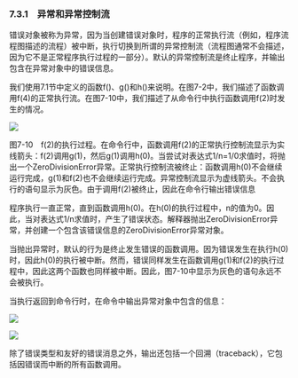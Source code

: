    

### 7.3.1　异常和异常控制流

错误对象被称为异常，因为当创建错误对象时，程序的正常执行流（例如，程序流程图描述的流程）被中断，执行切换到所谓的异常控制流（流程图通常不会描述，因为它不是正常程序执行过程的一部分）。默认的异常控制流是终止程序，并输出包含在异常对象中的错误信息。

我们使用7.1节中定义的函数f()、g()和h()来说明。在图7-2中，我们描述了函数调用f(4)的正常执行流。在图7-10中，我们描述了从命令行中执行函数调用f(2)时发生的情况。

![](0-Assets/Epubook/程序员编程语言经典合集（计算机科学丛书5册套装），javapython编程语言含经典教材龙书《编译原理》%20(Bruce%20Eckel%20%20Alfred%20V.%20Aho%20%20Monica%20S.%20Lam%20etc.)%20(Z-Library)/images/image08693.jpeg)

图7-10　f(2)的执行过程。在命令行中，函数调用f(2)的正常执行控制流显示为实线箭头：f(2)调用g(1)，然后g(1)调用h(0)。当尝试对表达式1/n=1/0求值时，将抛出一个ZeroDivisionError异常。正常执行控制流被终止：函数调用h(0)不会继续运行完成，g(1)和f(2)也不会继续运行完成。异常控制流显示为虚线箭头。不会执行的语句显示为灰色。由于调用f(2)被终止，因此在命令行输出错误信息

程序执行一直正常，直到函数调用h(0)。在h(0)的执行过程中，n的值为0。因此，当对表达式1/n求值时，产生了错误状态。解释器抛出ZeroDivisionError异常，并创建一个包含该错误信息的ZeroDivisionError异常对象。

当抛出异常时，默认的行为是终止发生错误的函数调用。因为错误发生在执行h(0)时，因此h(0)的执行被中断。然而，错误同样发生在函数调用g(1)和f(2)的执行过程中，因此这两个函数也同样被中断。因此，图7-10中显示为灰色的语句永远不会被执行。

当执行返回到命令行时，在命令中输出异常对象中包含的信息：

![](0-Assets/Epubook/程序员编程语言经典合集（计算机科学丛书5册套装），javapython编程语言含经典教材龙书《编译原理》%20(Bruce%20Eckel%20%20Alfred%20V.%20Aho%20%20Monica%20S.%20Lam%20etc.)%20(Z-Library)/images/image08694.jpeg)

![](0-Assets/Epubook/程序员编程语言经典合集（计算机科学丛书5册套装），javapython编程语言含经典教材龙书《编译原理》%20(Bruce%20Eckel%20%20Alfred%20V.%20Aho%20%20Monica%20S.%20Lam%20etc.)%20(Z-Library)/images/image08695.jpeg)

除了错误类型和友好的错误消息之外，输出还包括一个回溯（traceback），它包括因错误而中断的所有函数调用。
